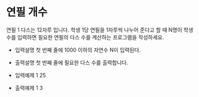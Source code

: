 # 연필 개수

연필 1 다스는 12자루 입니다.
학생 1당 연필을 1자루씩 나누어 준다고 할 때 N명이 학생수를 입력하면
필요한 연필의 다스 수를 계산하는 프로그램을 작성하세요.

- 입력설명
  첫 번째 줄에 1000 이하의 자연수 N이 입력된다.

- 출력설명
  첫 번째 줄에 필요한 다스 수를 출력합니다.

- 입력예제 1
  25

- 출력예제 1
  3
